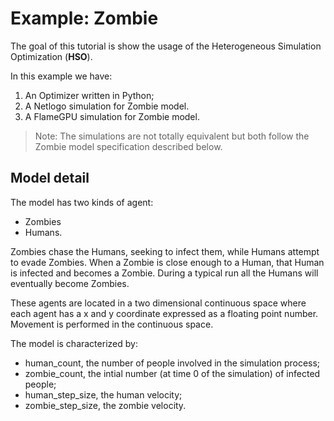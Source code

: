 # Example: Zombie

The goal of this tutorial is show the usage of the Heterogeneous Simulation Optimization (**HSO**).

In this example we have:

1. An Optimizer written in Python;
2. A Netlogo simulation for Zombie model.
3. A FlameGPU simulation for Zombie model.

>Note: The simulations are not totally equivalent but both follow the Zombie model specification described below.

## Model detail
The model has two kinds of agent:

* Zombies
* Humans.

Zombies chase the Humans, seeking to infect them, while Humans attempt to evade Zombies. When a Zombie is close enough to a Human, that Human is infected and becomes a Zombie.
During a typical run all the Humans will eventually become Zombies.

These agents are located in a two dimensional continuous space where each agent has a x and y coordinate expressed as a floating point number. Movement is performed in the continuous space.


The model is characterized by:

* human_count, the number of people involved in the simulation process;
* zombie_count, the intial number (at time 0 of the simulation) of infected people;
* human_step_size, the human velocity;
* zombie_step_size, the zombie velocity.

